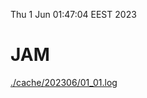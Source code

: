 Thu  1 Jun 01:47:04 EEST 2023
# JAM
<a href='./cache/202306/01_01.log'>./cache/202306/01_01.log</a>
